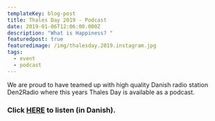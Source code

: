 ```yaml
---
templateKey: blog-post
title: Thales Day 2019 - Podcast
date: 2019-01-06T12:06:00.000Z
description: "What is Happiness? "
featuredpost: true
featuredimage: /img/thalesday.2019.instagram.jpg
tags:
  - event
  - podcast
---
```

We are proud to have teamed up with high quality Danish radio station Den2Radio where this years Thales Day is available as a podcast. 

### Click [HERE](http://den2radio.dk/udsendelser/thales-dag/) to listen (in Danish).